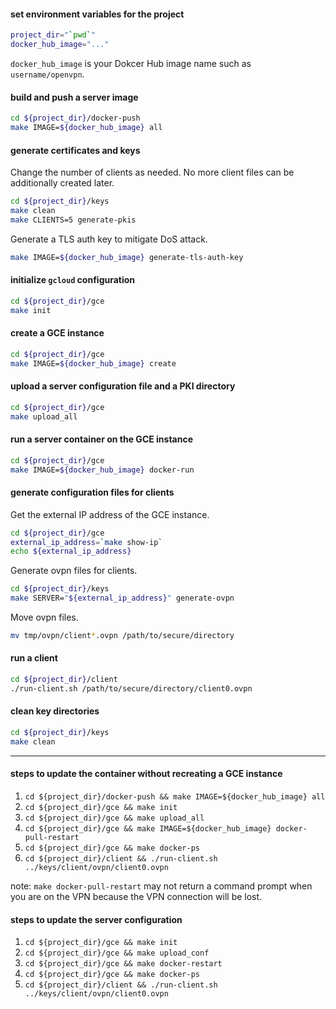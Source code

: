 #### set environment variables for the project

```bash
project_dir="`pwd`"
docker_hub_image="..."
```

`docker_hub_image` is your Dokcer Hub image name such as `username/openvpn`.

#### build and push a server image

```bash
cd ${project_dir}/docker-push
make IMAGE=${docker_hub_image} all
```

#### generate certificates and keys

Change the number of clients as needed.
No more client files can be additionally created later.

```bash
cd ${project_dir}/keys
make clean
make CLIENTS=5 generate-pkis
```

Generate a TLS auth key to mitigate DoS attack.
```bash
make IMAGE=${docker_hub_image} generate-tls-auth-key
```

#### initialize `gcloud` configuration

```bash
cd ${project_dir}/gce
make init
```

#### create a GCE instance

```bash
cd ${project_dir}/gce
make IMAGE=${docker_hub_image} create
```

#### upload a server configuration file and a PKI directory

```bash
cd ${project_dir}/gce
make upload_all
```

#### run a server container on the GCE instance

```bash
cd ${project_dir}/gce
make IMAGE=${docker_hub_image} docker-run
```

#### generate configuration files for clients

Get the external IP address of the GCE instance.
```bash
cd ${project_dir}/gce
external_ip_address=`make show-ip`
echo ${external_ip_address}
```

Generate ovpn files for clients.

```bash
cd ${project_dir}/keys
make SERVER="${external_ip_address}" generate-ovpn
```

Move ovpn files.

```bash
mv tmp/ovpn/client*.ovpn /path/to/secure/directory
```

#### run a client

```bash
cd ${project_dir}/client
./run-client.sh /path/to/secure/directory/client0.ovpn
```

#### clean key directories

```bash
cd ${project_dir}/keys
make clean
```

----

#### steps to update the container without recreating a GCE instance

1. `cd ${project_dir}/docker-push && make IMAGE=${docker_hub_image} all`
1. `cd ${project_dir}/gce && make init`
1. `cd ${project_dir}/gce && make upload_all`
1. `cd ${project_dir}/gce && make IMAGE=${docker_hub_image} docker-pull-restart`
1. `cd ${project_dir}/gce && make docker-ps`
1. `cd ${project_dir}/client && ./run-client.sh ../keys/client/ovpn/client0.ovpn`

note: `make docker-pull-restart` may not return a command prompt
when you are on the VPN
because the VPN connection will be lost.

#### steps to update the server configuration

1. `cd ${project_dir}/gce && make init`
1. `cd ${project_dir}/gce && make upload_conf`
1. `cd ${project_dir}/gce && make docker-restart`
1. `cd ${project_dir}/gce && make docker-ps`
1. `cd ${project_dir}/client && ./run-client.sh ../keys/client/ovpn/client0.ovpn`
